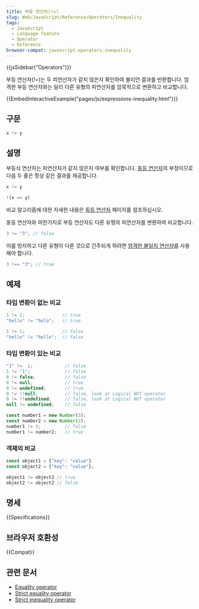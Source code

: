```yaml
---
title: 부등 연산자(!=)
slug: Web/JavaScript/Reference/Operators/Inequality
tags:
  - JavaScript
  - Language feature
  - Operator
  - Reference
browser-compat: javascript.operators.inequality
---
```

{{jsSidebar("Operators")}}

부등 연산자(!=)는 두 피연산자가 같지 않은지 확인하여 불리언 결과를 반환합니다. 엄격한 부등 연산자와는 달리 다른 유형의 피연산자를 암묵적으로 변환하고 비교합니다.

{{EmbedInteractiveExample("pages/js/expressions-inequality.html")}}

## 구문

```js
x != y
```

## 설명

부등식 연산자는 피연산자가 같지 않은지 여부를 확인합니다. [동등 연산자](/ko/docs/Web/JavaScript/Reference/Operators/Equality)의 부정이므로 다음 두 줄은 항상 같은 결과를 제공합니다.

```js
x != y

!(x == y)
```

비교 알고리즘에 대한 자세한 내용은 [동등 연산자](/ko/docs/Web/JavaScript/Reference/Operators/Equality) 페이지를 참조하십시오. 

동등 연산자와 마찬가지로 부등 연산자도 다른 유형의 피연산자를 변환하여 비교합니다.

```js
3 != "3"; // false
```

이를 방지하고 다른 유형이 다른 것으로 간주되게 하려면 [엄격한 불일치 연산자](/en-US/docs/Web/JavaScript/Reference/Operators/Strict_inequality)를 사용해야 합니다.

```js
3 !== "3"; // true
```

## 예제

### 타입 변환이 없는 비교

```js
1 != 2;              // true
"hello" != "hola";   // true

1 != 1;              // false
"hello" != "hello";  // false
```

### 타입 변환이 있는 비교

```js
"1" !=  1;            // false
1 != "1";             // false
0 != false;           // false
0 != null;            // true
0 != undefined;       // true
0 != !!null;          // false, look at Logical NOT operator
0 != !!undefined;     // false, look at Logical NOT operator
null != undefined;    // false

const number1 = new Number(3);
const number2 = new Number(3);
number1 != 3;         // false
number1 != number2;   // true
```

### 객체의 비교

```js
const object1 = {"key": "value"}
const object2 = {"key": "value"};

object1 != object2 // true
object2 != object2 // false
```

## 명세

{{Specifications}}

## 브라우저 호환성

{{Compat}}

## 관련 문서

- [Equality
  operator](/en-US/docs/Web/JavaScript/Reference/Operators/Equality)
- [Strict
  equality operator](/en-US/docs/Web/JavaScript/Reference/Operators/Strict_equality)
- [Strict
  inequality operator](/en-US/docs/Web/JavaScript/Reference/Operators/Strict_inequality)
